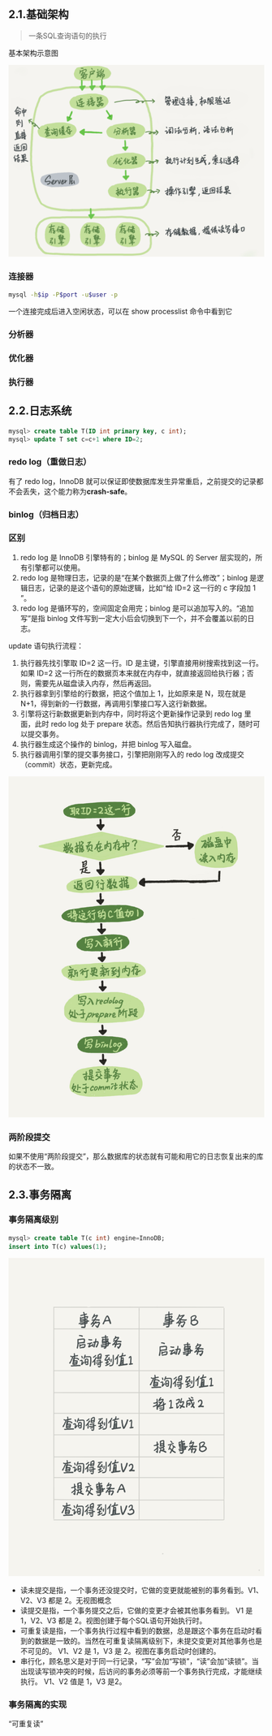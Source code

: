## 2.1.基础架构

> 一条SQL查询语句的执行

基本架构示意图

![download](../images/download.png)

### 连接器

```sh
mysql -h$ip -P$port -u$user -p
```

一个连接完成后进入空闲状态，可以在 show processlist 命令中看到它

### 分析器

### 优化器

### 执行器

## 2.2.日志系统

```sql
mysql> create table T(ID int primary key, c int);
mysql> update T set c=c+1 where ID=2;
```

### redo log（重做日志）

有了 redo log，InnoDB 就可以保证即使数据库发生异常重启，之前提交的记录都不会丢失，这个能力称为**crash-safe**。

### binlog（归档日志）

### 区别

1. redo log 是 InnoDB 引擎特有的；binlog 是 MySQL 的 Server 层实现的，所有引擎都可以使用。
2. redo log 是物理日志，记录的是“在某个数据页上做了什么修改”；binlog 是逻辑日志，记录的是这个语句的原始逻辑，比如“给 ID=2 这一行的 c 字段加 1 ”。
3. redo log 是循环写的，空间固定会用完；binlog 是可以追加写入的。“追加写”是指 binlog 文件写到一定大小后会切换到下一个，并不会覆盖以前的日志。

update 语句执行流程：

1. 执行器先找引擎取 ID=2 这一行。ID 是主键，引擎直接用树搜索找到这一行。如果 ID=2 这一行所在的数据页本来就在内存中，就直接返回给执行器；否则，需要先从磁盘读入内存，然后再返回。
2. 执行器拿到引擎给的行数据，把这个值加上 1，比如原来是 N，现在就是 N+1，得到新的一行数据，再调用引擎接口写入这行新数据。
3. 引擎将这行新数据更新到内存中，同时将这个更新操作记录到 redo log 里面，此时 redo log 处于 prepare 状态。然后告知执行器执行完成了，随时可以提交事务。
4. 执行器生成这个操作的 binlog，并把 binlog 写入磁盘。
5. 执行器调用引擎的提交事务接口，引擎把刚刚写入的 redo log 改成提交（commit）状态，更新完成。

![download](../images/download-7947808.png)



### 两阶段提交

如果不使用“两阶段提交”，那么数据库的状态就有可能和用它的日志恢复出来的库的状态不一致。

## 2.3.事务隔离

### 事务隔离级别

```sql
mysql> create table T(c int) engine=InnoDB;
insert into T(c) values(1);
```

![download](../images/download-7950724.png)

- 读未提交是指，一个事务还没提交时，它做的变更就能被别的事务看到。V1、V2、V3 都是 2。无视图概念
- 读提交是指，一个事务提交之后，它做的变更才会被其他事务看到。 V1 是 1，V2、V3 都是 2。视图创建于每个SQL语句开始执行时。
- 可重复读是指，一个事务执行过程中看到的数据，总是跟这个事务在启动时看到的数据是一致的。当然在可重复读隔离级别下，未提交变更对其他事务也是不可见的。 V1、V2 是 1，V3 是 2。视图在事务启动时创建的。
- 串行化，顾名思义是对于同一行记录，“写”会加“写锁”，“读”会加“读锁”。当出现读写锁冲突的时候，后访问的事务必须等前一个事务执行完成，才能继续执行。 V1、V2 值是 1，V3 是2。

### 事务隔离的实现

“可重复读”

































